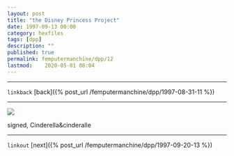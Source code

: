 ```yaml
---
layout: post
title: "the Disney Princess Project"
date: 1997-09-13 00:00
category: hexfiles
tags: [dpp]
description: ""
published: true
permalink: femputermanchine/dpp/12
lastmod:	2020-05-01 08:04
---
```


*****
`linkback`
[back]({% post_url /femputermanchine/dpp/1997-08-31-11 %})

*****

<img src="{{ site.url }}/assets/img/dpp-12.jpg" maxwidth="1000" />

signed, Cinderella&cinderalle

*****

`linkout`
[next]({% post_url /femputermanchine/dpp/1997-09-20-13 %})


